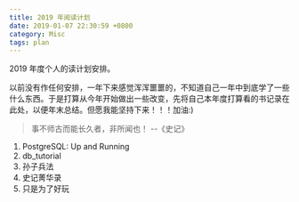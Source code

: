 ```yaml
---
title: 2019 年阅读计划
date: 2019-01-07 22:30:59 +0800
category: Misc
tags: plan
---
```


2019 年度个人的读计划安排。

以前没有作任何安排，一年下来感觉浑浑噩噩的，不知道自己一年中到底学了一些什么东西。于是打算从今年开始做出一些改变，先将自己本年度打算看的书记录在此处，以便年末总结。但愿我能坚持下来！！！加油:)

> 事不师古而能长久者，非所闻也！ --《史记》


<!-- more -->

1. PostgreSQL: Up and Running
2. db_tutorial
3. 孙子兵法
4. 史记菁华录
5. 只是为了好玩
